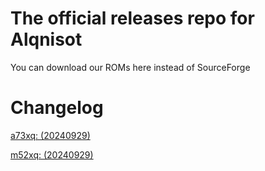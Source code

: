 # The official releases repo for Alqnisot
You can download our ROMs here instead of SourceForge

# Changelog
[a73xq: (20240929)](https://github.com/alqnisot/releases/blob/main/changelog/a73xq/20240929.txt)

[m52xq: (20240929)](https://github.com/alqnisot/releases/blob/main/changelog/m52xq/20240929.txt)
